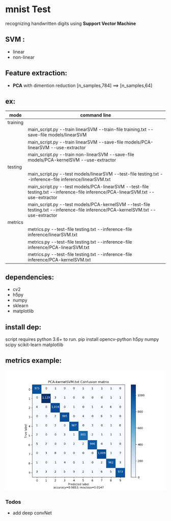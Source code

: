 # mnist Test
recognizing handwritten digits using **Support Vector Machine** 

## SVM :
- linear
- non-linear

## Feature extraction:
- **PCA** with dimention reduction [n_samples,784] ==> [n_samples,64]


## ex:
| mode | command line |
| ---- | ------ |
| training||
||main_script.py --train linearSVM --train-file training.txt --save-file models/linearSVM|
||main_script.py --train linearSVM  --save-file models/PCA-linearSVM --use-extractor|
||main_script.py --train non-linearSVM --save-file models/PCA-kernelSVM --use-extractor|
|testing||
||main_script.py --test models/linearSVM --test-file testing.txt --inference-file inference/linearSVM.txt|
||main_script.py --test models/PCA-linearSVM --test-file testing.txt --inference-file inference/PCA-linearSVM.txt --use-extractor|
||main_script.py --test models/PCA-kernelSVM --test-file testing.txt --inference-file inference/PCA-kernelSVM.txt --use-extractor|
|metrics||
||metrics.py --test-file testing.txt --inference-file inference/linearSVM.txt|
||metrics.py --test-file testing.txt --inference-file inference/PCA-linearSVM.txt|
||metrics.py --test-file testing.txt --inference-file inference/PCA-kernelSVM.txt|


## dependencies:
- cv2
- h5py
- numpy
- sklearn
- matplotlib

## install dep:
script requires python 3.6+ to run.
pip install opencv-python h5py numpy scipy scikit-learn matplotlib

## metrics example:
![Confusion matrix example](https://raw.githubusercontent.com/F0ra/mnistTest/master/inference/PCA-kernelSVM.png)

### Todos

 - add deep convNet 
